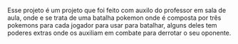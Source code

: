 Esse projeto é um projeto que foi feito com auxilo do professor em sala de aula,
onde e se trata de uma batalha pokemon onde é composta por  três pokemons para cada jogador para usar para batalhar,
alguns deles tem poderes extras onde os auxiliam em combate para derrotar o seu oponente.
